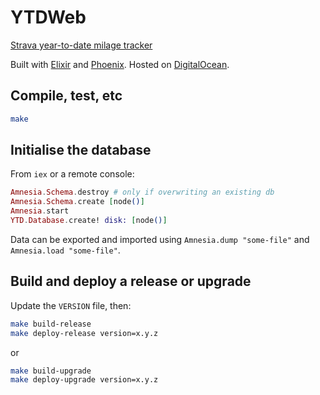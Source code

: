 # YTDWeb

[Strava year-to-date milage tracker](https://ytd.keryb.org)

Built with [Elixir](https://elixir-lang.org/) and
[Phoenix](http://phoenixframework.org/). Hosted on
[DigitalOcean](https://www.digitalocean.com/).

## Compile, test, etc

```bash
make
```

## Initialise the database

From `iex` or a remote console:

```elixir
Amnesia.Schema.destroy # only if overwriting an existing db
Amnesia.Schema.create [node()]
Amnesia.start
YTD.Database.create! disk: [node()]
```

Data can be exported and imported using `Amnesia.dump "some-file"` and
`Amnesia.load "some-file"`.

## Build and deploy a release or upgrade

Update the `VERSION` file, then:

```bash
make build-release
make deploy-release version=x.y.z
```

or

```bash
make build-upgrade
make deploy-upgrade version=x.y.z
```
